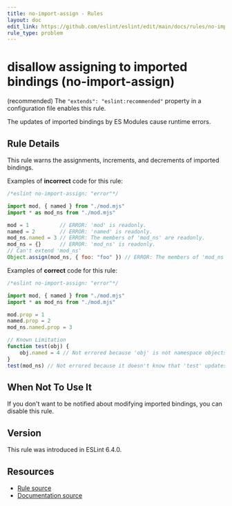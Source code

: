 ```yaml
---
title: no-import-assign - Rules
layout: doc
edit_link: https://github.com/eslint/eslint/edit/main/docs/rules/no-import-assign.md
rule_type: problem
---
```

<!-- Note: No pull requests accepted for this file. See README.md in the root directory for details. -->

# disallow assigning to imported bindings (no-import-assign)

(recommended) The `"extends": "eslint:recommended"` property in a configuration file enables this rule.

The updates of imported bindings by ES Modules cause runtime errors.

## Rule Details

This rule warns the assignments, increments, and decrements of imported bindings.

Examples of **incorrect** code for this rule:

```js
/*eslint no-import-assign: "error"*/

import mod, { named } from "./mod.mjs"
import * as mod_ns from "./mod.mjs"

mod = 1          // ERROR: 'mod' is readonly.
named = 2        // ERROR: 'named' is readonly.
mod_ns.named = 3 // ERROR: The members of 'mod_ns' are readonly.
mod_ns = {}      // ERROR: 'mod_ns' is readonly.
// Can't extend 'mod_ns'
Object.assign(mod_ns, { foo: "foo" }) // ERROR: The members of 'mod_ns' are readonly.
```

Examples of **correct** code for this rule:

```js
/*eslint no-import-assign: "error"*/

import mod, { named } from "./mod.mjs"
import * as mod_ns from "./mod.mjs"

mod.prop = 1
named.prop = 2
mod_ns.named.prop = 3

// Known Limitation
function test(obj) {
    obj.named = 4 // Not errored because 'obj' is not namespace objects.
}
test(mod_ns) // Not errored because it doesn't know that 'test' updates the member of the argument.
```

## When Not To Use It

If you don't want to be notified about modifying imported bindings, you can disable this rule.

## Version

This rule was introduced in ESLint 6.4.0.

## Resources

* [Rule source](https://github.com/eslint/eslint/tree/HEAD/lib/rules/no-import-assign.js)
* [Documentation source](https://github.com/eslint/eslint/tree/HEAD/docs/rules/no-import-assign.md)
